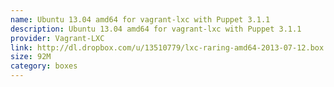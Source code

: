 ```yaml
---
name: Ubuntu 13.04 amd64 for vagrant-lxc with Puppet 3.1.1
description: Ubuntu 13.04 amd64 for vagrant-lxc with Puppet 3.1.1
provider: Vagrant-LXC
link: http://dl.dropbox.com/u/13510779/lxc-raring-amd64-2013-07-12.box
size: 92M
category: boxes
---
```

